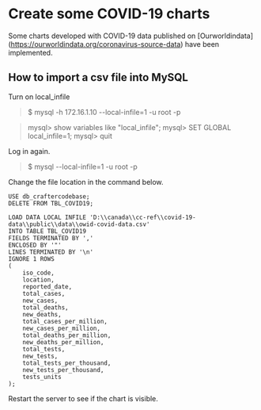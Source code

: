 # Create some COVID-19 charts

Some charts developed with COVID-19 data published on [Ourworldindata] (https://ourworldindata.org/coronavirus-source-data) have been implemented.
 

## How to import a csv file into MySQL

Turn on local_infile

>$ mysql -h 172.16.1.10 --local-infile=1 -u root -p

>mysql> show variables like "local_infile";
>mysql> SET GLOBAL local_infile=1;
>mysql> quit

Log in again.

>$ mysql --local-infile=1 -u root -p

Change the file location in the command below. 

~~~
USE db_craftercodebase;
DELETE FROM TBL_COVID19;

LOAD DATA LOCAL INFILE 'D:\\canada\\cc-ref\\covid-19-data\\public\\data\\owid-covid-data.csv' 
INTO TABLE TBL_COVID19 
FIELDS TERMINATED BY ',' 
ENCLOSED BY '"'
LINES TERMINATED BY '\n'
IGNORE 1 ROWS
(
    iso_code,
    location,
    reported_date,
    total_cases,
    new_cases,
    total_deaths,
    new_deaths,
    total_cases_per_million,
    new_cases_per_million,
    total_deaths_per_million,
    new_deaths_per_million,
    total_tests,
    new_tests,
    total_tests_per_thousand,
    new_tests_per_thousand,
    tests_units
);
~~~

Restart the server to see if the chart is visible.